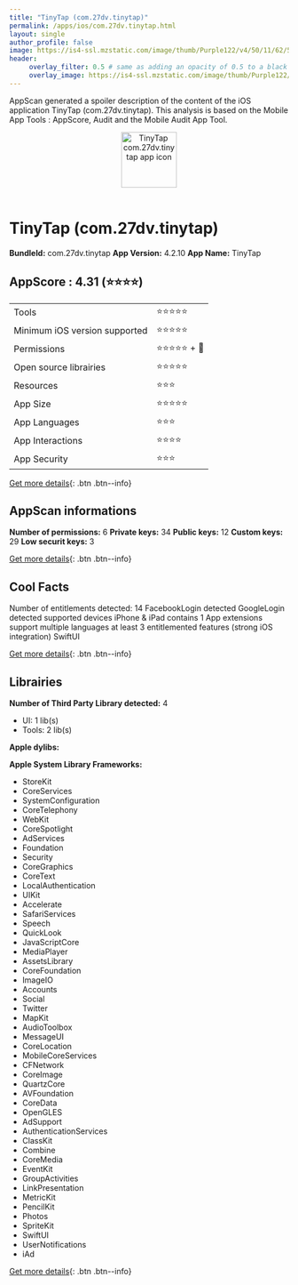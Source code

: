```yaml
---
title: "TinyTap (com.27dv.tinytap)"
permalink: /apps/ios/com.27dv.tinytap.html
layout: single
author_profile: false
image: https://is4-ssl.mzstatic.com/image/thumb/Purple122/v4/50/11/62/50116288-e8d4-7a89-03e9-954358a21b63/AppIcon-0-1x_U007emarketing-0-7-0-85-220.png/512x512bb.jpg
header: 
     overlay_filter: 0.5 # same as adding an opacity of 0.5 to a black background
     overlay_image: https://is4-ssl.mzstatic.com/image/thumb/Purple122/v4/50/11/62/50116288-e8d4-7a89-03e9-954358a21b63/AppIcon-0-1x_U007emarketing-0-7-0-85-220.png/512x512bb.jpg
---
```

AppScan generated a spoiler description of the content of the iOS application TinyTap (com.27dv.tinytap). This analysis is based on the Mobile App Tools : AppScore, Audit and the Mobile Audit App Tool.

  
  
<div style="text-align: center;"><img src="https://is4-ssl.mzstatic.com/image/thumb/Purple122/v4/50/11/62/50116288-e8d4-7a89-03e9-954358a21b63/AppIcon-0-1x_U007emarketing-0-7-0-85-220.png/512x512bb.jpg" width="100" height="100" alt="TinyTap com.27dv.tinytap app icon"></div></br>
  
# TinyTap (com.27dv.tinytap)

**BundleId:** com.27dv.tinytap
**App Version:** 4.2.10
**App Name:** TinyTap


## AppScore : 4.31 (⭐️⭐️⭐️⭐️) 

<table>
<tr><td> Tools </td><td> ⭐️⭐️⭐️⭐️⭐️ </td></tr>
<tr><td> Minimum iOS version supported </td><td> ⭐️⭐️⭐️⭐️⭐️ </td></tr>
<tr><td> Permissions </td><td> ⭐️⭐️⭐️⭐️⭐️ + 🌟 </td></tr>
<tr><td> Open source librairies </td><td> ⭐️⭐️⭐️⭐️⭐️ </td></tr>
<tr><td> Resources </td><td> ⭐️⭐️⭐️ </td></tr>
<tr><td> App Size </td><td> ⭐️⭐️⭐️⭐️⭐️ </td></tr>
<tr><td> App Languages </td><td> ⭐️⭐️⭐️ </td></tr>
<tr><td> App Interactions </td><td> ⭐️⭐️⭐️⭐️ </td></tr>
<tr><td> App Security </td><td> ⭐️⭐️⭐️ </td></tr>
</table>

[Get more details](/pricing.html){: .btn .btn--info}  
  
## AppScan informations 

**Number of permissions:** 6
**Private keys:** 34
**Public keys:** 12
**Custom keys:** 29
**Low securit keys:** 3
  
[Get more details](/pricing.html){: .btn .btn--info}

## Cool Facts

Number of entitlements detected: 14
FacebookLogin detected
GoogleLogin detected
supported devices iPhone & iPad
contains 1 App extensions
support multiple languages
at least 3 entitlemented features (strong iOS integration)
SwiftUI
  
[Get more details](/pricing.html){: .btn .btn--info}

## Librairies 
**Number of Third Party Library detected:** 4
- UI: 1 lib(s)
- Tools: 2 lib(s)

**Apple dylibs:**


**Apple System Library Frameworks:**
- StoreKit
- CoreServices
- SystemConfiguration
- CoreTelephony
- WebKit
- CoreSpotlight
- AdServices
- Foundation
- Security
- CoreGraphics
- CoreText
- LocalAuthentication
- UIKit
- Accelerate
- SafariServices
- Speech
- QuickLook
- JavaScriptCore
- MediaPlayer
- AssetsLibrary
- CoreFoundation
- ImageIO
- Accounts
- Social
- Twitter
- MapKit
- AudioToolbox
- MessageUI
- CoreLocation
- MobileCoreServices
- CFNetwork
- CoreImage
- QuartzCore
- AVFoundation
- CoreData
- OpenGLES
- AdSupport
- AuthenticationServices
- ClassKit
- Combine
- CoreMedia
- EventKit
- GroupActivities
- LinkPresentation
- MetricKit
- PencilKit
- Photos
- SpriteKit
- SwiftUI
- UserNotifications
- iAd


  
[Get more details](/pricing.html){: .btn .btn--info}

